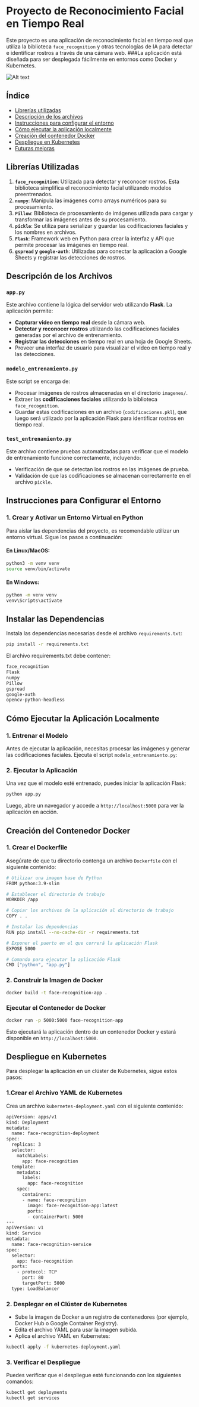 # Proyecto de Reconocimiento Facial en Tiempo Real

Este proyecto es una aplicación de reconocimiento facial en tiempo real que utiliza la biblioteca `face_recognition` y otras tecnologías de IA para detectar e identificar rostros a través de una cámara web. 
###La aplicación está diseñada para ser desplegada fácilmente en entornos como Docker y Kubernetes.

![Alt text](https://jhmarina.me/static/img/reconocimiento-facial.png)

## Índice
- [Librerías utilizadas](#librerías-utilizadas)
- [Descripción de los archivos](#descripción-de-los-archivos)
- [Instrucciones para configurar el entorno](#instrucciones-para-configurar-el-entorno)
- [Cómo ejecutar la aplicación localmente](#cómo-ejecutar-la-aplicación-localmente)
- [Creación del contenedor Docker](#creación-del-contenedor-docker)
- [Despliegue en Kubernetes](#despliegue-en-kubernetes)
- [Futuras mejoras](#futuras-mejoras)

## Librerías Utilizadas

1. **`face_recognition`**: Utilizada para detectar y reconocer rostros. Esta biblioteca simplifica el reconocimiento facial utilizando modelos preentrenados.
2. **`numpy`**: Manipula las imágenes como arrays numéricos para su procesamiento.
3. **`Pillow`**: Biblioteca de procesamiento de imágenes utilizada para cargar y transformar las imágenes antes de su procesamiento.
4. **`pickle`**: Se utiliza para serializar y guardar las codificaciones faciales y los nombres en archivos.
5. **`Flask`**: Framework web en Python para crear la interfaz y API que permite procesar las imágenes en tiempo real.
6. **`gspread` y `google-auth`**: Utilizadas para conectar la aplicación a Google Sheets y registrar las detecciones de rostros.

## Descripción de los Archivos

### `app.py`
Este archivo contiene la lógica del servidor web utilizando **Flask**. La aplicación permite:
- **Capturar video en tiempo real** desde la cámara web.
- **Detectar y reconocer rostros** utilizando las codificaciones faciales generadas por el archivo de entrenamiento.
- **Registrar las detecciones** en tiempo real en una hoja de Google Sheets.
- Proveer una interfaz de usuario para visualizar el video en tiempo real y las detecciones.

### `modelo_entrenamiento.py`
Este script se encarga de:
- Procesar imágenes de rostros almacenadas en el directorio `imagenes/`.
- Extraer las **codificaciones faciales** utilizando la biblioteca `face_recognition`.
- Guardar estas codificaciones en un archivo (`codificaciones.pkl`), que luego será utilizado por la aplicación Flask para identificar rostros en tiempo real.

### `test_entrenamiento.py`
Este archivo contiene pruebas automatizadas para verificar que el modelo de entrenamiento funcione correctamente, incluyendo:
- Verificación de que se detectan los rostros en las imágenes de prueba.
- Validación de que las codificaciones se almacenan correctamente en el archivo `pickle`.

## Instrucciones para Configurar el Entorno

### 1. Crear y Activar un Entorno Virtual en Python
Para aislar las dependencias del proyecto, es recomendable utilizar un entorno virtual. Sigue los pasos a continuación:

#### En Linux/MacOS:
```bash
python3 -m venv venv
source venv/bin/activate
```

#### En Windows:
```bash
python -m venv venv
venv\Scripts\activate
```

## Instalar las Dependencias
Instala las dependencias necesarias desde el archivo `requirements.txt`:
```bash
pip install -r requirements.txt
```

El archivo requirements.txt debe contener:

```bash
face_recognition
Flask
numpy
Pillow
gspread
google-auth
opencv-python-headless
```

## Cómo Ejecutar la Aplicación Localmente

### 1. Entrenar el Modelo
Antes de ejecutar la aplicación, necesitas procesar las imágenes y generar las codificaciones faciales. Ejecuta el script `modelo_entrenamiento.py`:

### 2. Ejecutar la Aplicación
Una vez que el modelo esté entrenado, puedes iniciar la aplicación Flask:

```bash
python app.py
```

Luego, abre un navegador y accede a `http://localhost:5000` para ver la aplicación en acción.

## Creación del Contenedor Docker

### 1. Crear el Dockerfile
Asegúrate de que tu directorio contenga un archivo `Dockerfile` con el siguiente contenido:

```bash 
# Utilizar una imagen base de Python
FROM python:3.9-slim

# Establecer el directorio de trabajo
WORKDIR /app

# Copiar los archivos de la aplicación al directorio de trabajo
COPY . .

# Instalar las dependencias
RUN pip install --no-cache-dir -r requirements.txt

# Exponer el puerto en el que correrá la aplicación Flask
EXPOSE 5000

# Comando para ejecutar la aplicación Flask
CMD ["python", "app.py"]
```

### 2. Construir la Imagen de Docker
```bash
docker build -t face-recognition-app .
```

### Ejecutar el Contenedor de Docker
```bash
docker run -p 5000:5000 face-recognition-app
```
Esto ejecutará la aplicación dentro de un contenedor Docker y estará disponible en `http://localhost:5000`.

## Despliegue en Kubernetes
Para desplegar la aplicación en un clúster de Kubernetes, sigue estos pasos:

### 1.Crear el Archivo YAML de Kubernetes
Crea un archivo `kubernetes-deployment.yaml` con el siguiente contenido:


```bash
apiVersion: apps/v1
kind: Deployment
metadata:
  name: face-recognition-deployment
spec:
  replicas: 3
  selector:
    matchLabels:
      app: face-recognition
  template:
    metadata:
      labels:
        app: face-recognition
    spec:
      containers:
      - name: face-recognition
        image: face-recognition-app:latest
        ports:
        - containerPort: 5000
---
apiVersion: v1
kind: Service
metadata:
  name: face-recognition-service
spec:
  selector:
    app: face-recognition
  ports:
    - protocol: TCP
      port: 80
      targetPort: 5000
  type: LoadBalancer
```

### 2. Desplegar en el Clúster de Kubernetes
- Sube la imagen de Docker a un registro de contenedores (por ejemplo, Docker Hub o Google Container Registry).
- Edita el archivo YAML para usar la imagen subida.
- Aplica el archivo YAML en Kubernetes:

```bash
kubectl apply -f kubernetes-deployment.yaml
```

### 3. Verificar el Despliegue
Puedes verificar que el despliegue esté funcionando con los siguientes comandos:

```bash
kubectl get deployments
kubectl get services
```
